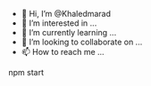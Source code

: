 - 👋 Hi, I’m @Khaledmarad
- 👀 I’m interested in ...
- 🌱 I’m currently learning ...
- 💞️ I’m looking to collaborate on ...
- 📫 How to reach me ...

<!---
Khaledmarad/Khaledmarad is a ✨ special ✨ repository because its `README.md` (this file) appears on your GitHub profile.
You can click the Preview link to take a look at your changes.
---> npm start

